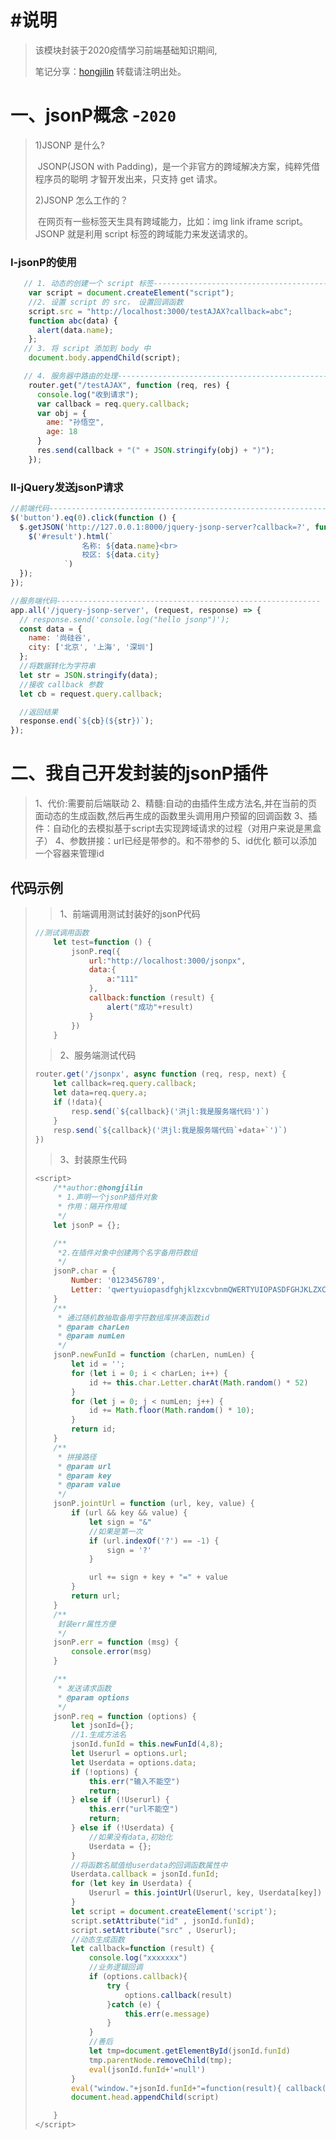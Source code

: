 # #说明

>该模块封装于2020疫情学习前端基础知识期间,
>
>笔记分享：[hongjilin](https://gitee.com/hongjilin)
>转载请注明出处。

# 一、jsonP概念 -`2020`

>1)JSONP 是什么?
>
>​	JSONP(JSON with Padding)，是一个非官方的跨域解决方案，纯粹凭借程序员的聪明 才智开发出来，只支持 get 请求。
>
>2)JSONP 怎么工作的？
>
>​	在网页有一些标签天生具有跨域能力，比如：img link iframe script。 JSONP 就是利用 script 标签的跨域能力来发送请求的。

### Ⅰ-jsonP的使用

```js
   // 1. 动态的创建一个 script 标签------------------------------------------------------------
    var script = document.createElement("script");
	//2. 设置 script 的 src， 设置回调函数
    script.src = "http://localhost:3000/testAJAX?callback=abc";
    function abc(data) {
      alert(data.name);
    };
   // 3. 将 script 添加到 body 中
    document.body.appendChild(script);

   // 4. 服务器中路由的处理------------------------------------------------------
    router.get("/testAJAX", function (req, res) {
      console.log("收到请求");
      var callback = req.query.callback;
      var obj = {
        ame: "孙悟空",
        age: 18
      }
      res.send(callback + "(" + JSON.stringify(obj) + ")");
    });
```

### Ⅱ-jQuery发送jsonP请求

```js
//前端代码-----------------------------------------------------------------------------------
$('button').eq(0).click(function () {
  $.getJSON('http://127.0.0.1:8000/jquery-jsonp-server?callback=?', function (data) {
    $('#result').html(`
                名称: ${data.name}<br>
                校区: ${data.city}
            `)
  });
});

//服务端代码-----------------------------------------------------------
app.all('/jquery-jsonp-server', (request, response) => {
  // response.send('console.log("hello jsonp")');
  const data = {
    name: '尚硅谷',
    city: ['北京', '上海', '深圳']
  };
  //将数据转化为字符串
  let str = JSON.stringify(data);
  //接收 callback 参数
  let cb = request.query.callback;

  //返回结果
  response.end(`${cb}(${str})`);
});
```

# 二、我自己开发封装的jsonP插件

>1、代价:需要前后端联动
>2、精髓:自动的由插件生成方法名,并在当前的页面动态的生成函数,然后再生成的函数里头调用用户预留的回调函数
>3、插件：自动化的去模拟基于script去实现跨域请求的过程（对用户来说是黑盒子）
>4、参数拼接：url已经是带参的。和不带参的
>5、id优化 额可以添加一个容器来管理id

## 代码示例

> > 1、前端调用测试封装好的jsonP代码
>
> ```js
> //测试调用函数
>     let test=function () {
>         jsonP.req({
>             url:"http://localhost:3000/jsonpx",
>             data:{
>                 a:"111"
>             },
>             callback:function (result) {
>                 alert("成功"+result)
>             }
>         })
>     }
> ```
>
> > 2、服务端测试代码
>
> ```js
> router.get('/jsonpx', async function (req, resp, next) {
>     let callback=req.query.callback;
>     let data=req.query.a;
>     if (!data){
>         resp.send(`${callback}('洪jl:我是服务端代码')`)
>     }
>     resp.send(`${callback}('洪jl:我是服务端代码`+data+`')`)
> })
> ```
>
> > 3、封装原生代码
>
> ```js
> <script>
>     /**author:@hongjilin
>      * 1.声明一个jsonP插件对象
>      * 作用：隔开作用域
>      */
>     let jsonP = {};
> 
>     /**
>      *2.在插件对象中创建两个名字备用符数组
>      */
>     jsonP.char = {
>         Number: '0123456789',
>         Letter: 'qwertyuiopasdfghjklzxcvbnmQWERTYUIOPASDFGHJKLZXCVBNM'
>     }
>     /**
>      * 通过随机数抽取备用字符数组库拼凑函数id
>      * @param charLen
>      * @param numLen
>      */
>     jsonP.newFunId = function (charLen, numLen) {
>         let id = '';
>         for (let i = 0; i < charLen; i++) {
>             id += this.char.Letter.charAt(Math.random() * 52)
>         }
>         for (let j = 0; j < numLen; j++) {
>             id += Math.floor(Math.random() * 10);
>         }
>         return id;
>     }
>     /**
>      * 拼接路径
>      * @param url
>      * @param key
>      * @param value
>      */
>     jsonP.jointUrl = function (url, key, value) {
>         if (url && key && value) {
>             let sign = "&"
>             //如果是第一次
>             if (url.indexOf('?') == -1) {
>                 sign = '?'
>             }
> 
>             url += sign + key + "=" + value
>         }
>         return url;
>     }
>     /**
>      封装err属性方便
>      */
>     jsonP.err = function (msg) {
>         console.error(msg)
>     }
> 
>     /**
>      * 发送请求函数
>      * @param options
>      */
>     jsonP.req = function (options) {
>         let jsonId={};
>         //1.生成方法名
>         jsonId.funId = this.newFunId(4,8);
>         let Userurl = options.url;
>         let Userdata = options.data;
>         if (!options) {
>             this.err("输入不能空")
>             return;
>         } else if (!Userurl) {
>             this.err("url不能空")
>             return;
>         } else if (!Userdata) {
>             //如果没有data,初始化
>             Userdata = {};
>         }
>         //将函数名赋值给userdata的回调函数属性中
>         Userdata.callback = jsonId.funId;
>         for (let key in Userdata) {
>             Userurl = this.jointUrl(Userurl, key, Userdata[key])
>         }
>         let script = document.createElement('script');
>         script.setAttribute("id" , jsonId.funId);
>         script.setAttribute("src" , Userurl);
>         //动态生成函数
>         let callback=function (result) {
>             console.log("xxxxxxx")
>             //业务逻辑回调
>             if (options.callback){
>                 try {
>                     options.callback(result)
>                 }catch (e) {
>                     this.err(e.message)
>                 }
>             }
>             //善后
>             let tmp=document.getElementById(jsonId.funId)
>             tmp.parentNode.removeChild(tmp);
>             eval(jsonId.funId+'=null')
>         }
>         eval("window."+jsonId.funId+"=function(result){ callback(result) }")
>         document.head.appendChild(script)
> 
>     }
> </script>
> ```
>
> 